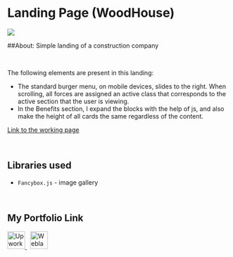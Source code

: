 # Landing Page (WoodHouse)
![](https://github.com/Plupiks/Landing-Page-Company-2/blob/main/img/main-image.jpg)

##About:
Simple landing of a construction company

<br>

The following elements are present in this landing:
- The standard burger menu, on mobile devices, slides to the right. When scrolling, all forces are assigned an active class that corresponds to the active section that the user is viewing.
- In the Benefits section, I expand the blocks with the help of js, and also make the height of all cards the same regardless of the content.

[Link to the working page](https://plupiks.github.io/Landing-Page-Company-2/)

<br>

## Libraries used
- `Fancybox.js` - image gallery

<br>

## My Portfolio Link
<div id="portfolio" align="left">
  <a href="https://www.upwork.com/freelancers/~0175a1803535823693">
    <img src="https://github.com/Plupiks/Landing-Page-Company-2/blob/main/img/upwork-1.svg" alt="Upwork" width="40" height="40"/>
  </a>
  &nbsp;
   <a href="https://www.weblancer.net/users/VasylykivV/">
    <img src="https://github.com/Plupiks/Landing-Page-Company-2/blob/main/img/weblancer.png" alt="Weblancer" width="40" height="40"/>
  </a>
</div>

